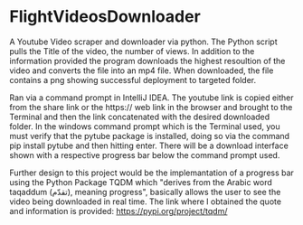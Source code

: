 # FlightVideosDownloader
A Youtube Video scraper and downloader via python. The Python script pulls the Title of the video, the number of views. In addition to the information provided the program downloads the highest resoultion of the video and converts the file into an mp4 file. When downloaded, the file contains a png showing successful deployment to targeted folder. 

Ran via a command prompt in IntelliJ IDEA. The youtube link is copied either from the share link or the https:// web link in the browser and brought to the Terminal and then the link concatenated with the desired downloaded folder. In the windows command prompt which is the Terminal used, you must verify that the pytube package is installed, doing so via the command pip install pytube and then hitting enter. There will be a download interface shown with a respective progress bar below the command prompt used. 

Further design to this project would be the implemantation of a progress bar using the Python Package TQDM which "derives from the Arabic word taqaddum (تقدّم), meaning progress", basically allows the user to see the video being downloaded in real time. 
The link where I obtained the quote and information is provided: https://pypi.org/project/tqdm/  
